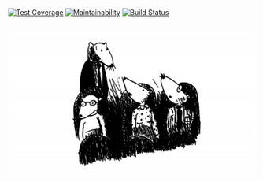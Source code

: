 ##

[![Test Coverage](https://api.codeclimate.com/v1/badges/73447c59a9841984985f/test_coverage)](https://codeclimate.com/github/pdronenko/grokking-algorithms/test_coverage)
[![Maintainability](https://api.codeclimate.com/v1/badges/73447c59a9841984985f/maintainability)](https://codeclimate.com/github/pdronenko/grokking-algorithms/maintainability)
[![Build Status](https://travis-ci.org/pdronenko/grokking-algorithms.svg?branch=master)](https://travis-ci.org/pdronenko/grokking-algorithms)

##

![Grokking Algorithms](https://github.com/pdronenko/grokking-algorithms/raw/master/images/grokking-algorithms.png)
